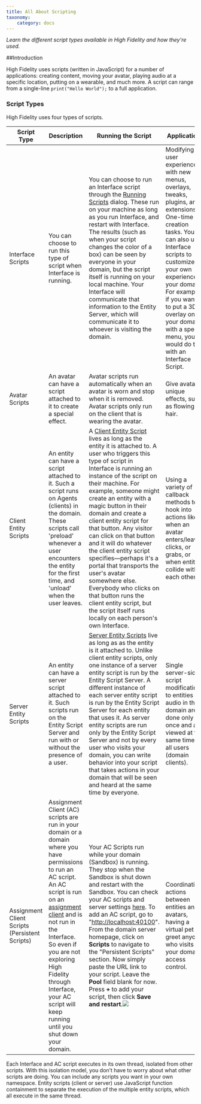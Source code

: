 ```yaml
---
title: All About Scripting
taxonomy:
    category: docs
---
```


*Learn the different script types available in High Fidelity and how they're used.*

##Introduction

High Fidelity uses scripts (written in JavaScript) for a number of applications: creating content, moving your avatar, playing audio at a specific location, putting on a wearable, and much more. A script can range from a single-line  `print("Hello World");` to a full application. 

### Script Types

High Fidelity uses four types of scripts.

| Script Type                              | Description                              | Running the Script                       | Applications                             |
| ---------------------------------------- | ---------------------------------------- | ---------------------------------------- | ---------------------------------------- |
| Interface Scripts                        | You can choose to run this type of script when Interface is running. | You can choose to run an Interface script through the [Running Scripts](../all-about-scripting/run-scripts) dialog. These run on your machine as long as you run Interface, and restart with Interface.  The results (such as when your script changes the color of a box) can be seen by everyone in your domain, but the script itself is running on your local machine. Your Interface will communicate that information to the Entity Server, which will communicate it to whoever is visiting the domain. | Modifying the user experience with new menus, overlays, tweaks, plugins, and extensions. One-time creation tasks. You can also use Interface scripts to customize your own experience of your domain. For example, if you wanted to put a 3D overlay on your domain with a special menu, you would do this with an Interface Script. |
| Avatar Scripts                           | An avatar can have a script attached to it to create a special effect. | Avatar scripts run automatically when an avatar is worn and stop when it is removed. Avatar scripts only run on the client that is wearing the avatar.  | Give avatars unique effects, such as flowing hair. |
| Client Entity Scripts                    | An entity can have a script attached to it. Such a script runs on Agents (clients) in the domain. These scripts call 'preload' whenever a user encounters the entity for the first time, and 'unload' when the user leaves. | A [Client Entity Script](../all-about-scripting//attach-entity-scripts/client-entity-scripts) lives as long as the entity it is attached to. A user who triggers this type of script in Interface is running an instance of the script on their machine. For example, someone might create an entity with a magic button in their domain and create a client entity script for that button. Any visitor can click on that button and it will do whatever the client entity script specifies—perhaps it's a portal that transports the user's avatar somewhere else. Everybody who clicks on that button runs the client entity script, but the script itself runs locally on each person's own Interface. | Using a variety of callback methods to hook into actions like when an avatar enters/leaves, clicks, or grabs, or when entities collide with each other. |
| Server Entity Scripts                    | An entity can have a server script attached to it. Such scripts run on the Entity Script Server and run with or without the presence of a user. | [Server Entity Scripts](../all-about-scripting//attach-entity-scripts/server-entity-scripts) live as long as as the entity is it attached to. Unlike client entity scripts, only one instance of a server entity script is run by the Entity Script Server. A different instance of each server entity script is run by the Entity Script Server for each entity that uses it. As server entity scripts are run only by the Entity Script Server and not by every user who visits your domain, you can write behavior into your script that takes actions in your domain that will be seen and heard at the same time by everyone. | Single server-side script modifications to entities and audio in the domain are done only once and are viewed at the same time by all users (domain clients). |
| Assignment Client Scripts (Persistent Scripts) | Assignment Client (AC) scripts are run in your domain or a domain where you have permissions to run an AC script. An AC script is run on an [assignment client](../../get-started/what-is-high-fidelity/architecture#functions-of-the-assignment-clients) and is not run in the Interface. So even if you are not exploring High Fidelity through Interface, your AC script will keep running until you shut down your domain. | Your AC Scripts run while your domain (Sandbox) is running. They stop when the Sandbox is shut down and restart with the Sandbox. You can check your AC scripts and server settings [here](../start-working-in-your-sandbox/server-settings-for-your-domain#scripts). To add an AC script, go to "[http://localhost:40100](http://localhost:40100/)". From the domain server homepage, click on **Scripts** to navigate to the "Persistent Scripts" section. Now simply paste the URL link to your script. Leave the **Pool** field blank for now. Press **+** to add your script, then click **Save and restart**.![](\enter-script-url.jpg) | Coordinating actions between entities and avatars, having a virtual pet to greet anyone who visits your domain, access control. |



Each Interface and AC script executes in its own thread, isolated from other scripts. With this isolation model, you don’t have to worry about what other scripts are doing. You can include any scripts you want in your own namespace. Entity scripts (client or server) use JavaScript function containment to separate the execution of the multiple entity scripts, which all execute in the same thread.




